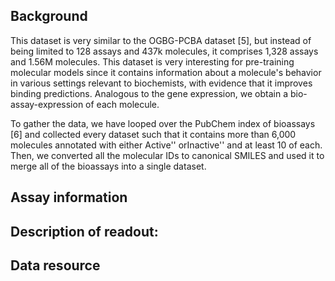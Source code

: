 ## Background
This dataset is very similar to the OGBG-PCBA dataset [5], but instead of being limited to 128 assays and 437k molecules, it comprises 1,328 assays and 1.56M molecules. This dataset is very interesting for pre-training molecular models since it contains information about a molecule's behavior in various settings relevant to biochemists, with evidence that it improves binding predictions. Analogous to the gene expression, we obtain a bio-assay-expression of each molecule.

To gather the data, we have looped over the PubChem index of bioassays [6] and collected every dataset such that it contains more than 6,000 molecules annotated with either Active'' orInactive'' and at least 10 of each. Then, we converted all the molecular IDs to canonical SMILES and used it to merge all of the bioassays into a single dataset.


## Assay information


## Description of readout:


## Data resource

